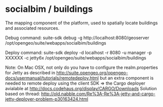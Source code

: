 socialbim / buildings
=====================

The mapping component of the platform, used to spatially locate buildings and associated resources.

Debug command:
suite-sdk debug -g http://localhost:8080/geoserver /opt/opengeo/suite/webapps/socialbim/buildings

Deploy command:
suite-sdk deploy -d localhost -r 8080 -u manager -p XXXXXX -c jetty6x /opt/opengeo/suite/webapps/socialbim/buildings

Note: 
On Mac OSX, not only do you have to configure the realm.properties for Jetty as described in http://suite.opengeo.org/opengeo-docs/usermanual/tutorials/remotedeploy.html
but an extra component is needed to remote deploy using the client SDK => the Cargo deployer avialable at http://docs.codehaus.org/display/CARGO/Downloads
Solution based on thread: http://old.nabble.com/Re%3A-Re%3A-jetty-and-cargo-jetty-deployer-problem-p30163424.html



